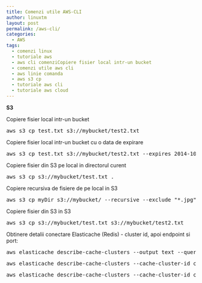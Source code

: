 ```yaml
---
title: Comenzi utile AWS-CLI
author: linuxtm
layout: post
permalink: /aws-cli/
categories:
  - AWS
tags:
  - comenzi linux
  - tutoriale aws
  - aws cli comenziCopiere fisier local intr-un bucket
  - comenzi utile aws cli
  - aws linie comanda
  - aws s3 cp
  - tutoriale aws cli
  - tutoriale aws cloud
---
```


**S3**

Copiere fisier local intr-un bucket
<pre>aws s3 cp test.txt s3://mybucket/test2.txt</pre>

Copiere fisier local intr-un bucket cu o data de expirare
<pre>aws s3 cp test.txt s3://mybucket/test2.txt --expires 2014-10-01T20:30:00Z</pre>

Copiere fisier din S3 pe local in directorul curent
<pre>aws s3 cp s3://mybucket/test.txt .</pre>

Copiere recursiva de fisiere de pe local in S3
<pre>aws s3 cp myDir s3://mybucket/ --recursive --exclude "*.jpg"</pre>

Copiere fisier din S3 in S3
<pre>aws s3 cp s3://mybucket/test.txt s3://mybucket/test2.txt</pre>


Obtinere detalii conectare Elasticache (Redis) - cluster id, apoi endpoint si port:
<pre>aws elasticache describe-cache-clusters --output text --query 'CacheClusters[].CacheClusterId')</pre>
<pre>aws elasticache describe-cache-clusters --cache-cluster-id clusterul-tau-aici --show-cache-node-info --output text --query 'CacheClusters[].CacheNodes[].Endpoint[].Address')</pre>
<pre>aws elasticache describe-cache-clusters --cache-cluster-id clusterul-tau-aici --show-cache-node-info --output text --query 'CacheClusters[].CacheNodes[].Endpoint[].Port')</pre>
